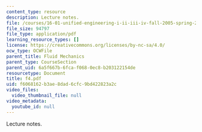 ```yaml
---
content_type: resource
description: Lecture notes.
file: /courses/16-01-unified-engineering-i-ii-iii-iv-fall-2005-spring-2006/f6068162b3ae8dad6cfc9bd422823a2c_f4.pdf
file_size: 94797
file_type: application/pdf
learning_resource_types: []
license: https://creativecommons.org/licenses/by-nc-sa/4.0/
ocw_type: OCWFile
parent_title: Fluid Mechanics
parent_type: CourseSection
parent_uid: 6a5f667b-6fca-f068-0ec8-b203122154de
resourcetype: Document
title: f4.pdf
uid: f6068162-b3ae-8dad-6cfc-9bd422823a2c
video_files:
  video_thumbnail_file: null
video_metadata:
  youtube_id: null
---
```

Lecture notes.